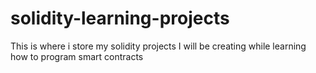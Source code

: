 # solidity-learning-projects
This is where i store my solidity projects I will be creating while learning how to program smart contracts

